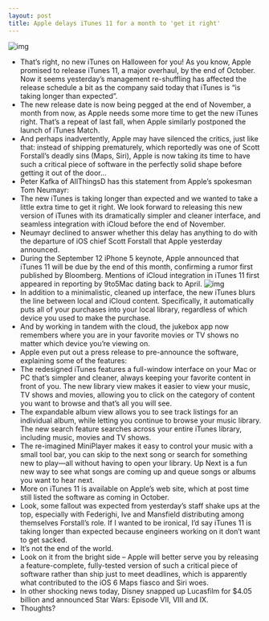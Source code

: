 ```yaml
---
layout: post
title: Apple delays iTunes 11 for a month to 'get it right'
---
```

![img](http://media.idownloadblog.com/wp-content/uploads/2012/10/iTunes-11-Albums.jpg)
* That’s right, no new iTunes on Halloween for you! As you know, Apple promised to release iTunes 11, a major overhaul, by the end of October. Now it seems yesterday’s management re-shuffling has affected the release schedule a bit as the company said today that iTunes is “is taking longer than expected”.
* The new release date is now being pegged at the end of November, a month from now, as Apple needs some more time to get the new iTunes right. That’s a repeat of last fall, when Apple similarly postponed the launch of iTunes Match.
* And perhaps inadvertently, Apple may have silenced the critics, just like that: instead of shipping prematurely, which reportedly was one of Scott Forstall’s deadly sins (Maps, Siri), Apple is now taking its time to have such a critical piece of software in the perfectly solid shape before getting it out of the door…
* Peter Kafka of AllThingsD has this statement from Apple’s spokesman Tom Neumayr:
* The new iTunes is taking longer than expected and we wanted to take a little extra time to get it right. We look forward to releasing this new version of iTunes with its dramatically simpler and cleaner interface, and seamless integration with iCloud before the end of November.
* Neumayr declined to answer whether this delay has anything to do with the departure of iOS chief Scott Forstall that Apple yesterday announced.
* During the September 12 iPhone 5 keynote, Apple announced that iTunes 11 will be due by the end of this month, confirming a rumor first published by Bloomberg. Mentions of iCloud integration in iTunes 11 first appeared in reporting by 9to5Mac dating back to April.
![img](http://media.idownloadblog.com/wp-content/uploads/2012/09/iTunes-11-three-up-MacBook-iPhone-iPad.jpg)
* In addition to a minimalistic, cleaned up interface, the new iTunes blurs the line between local and iCloud content. Specifically, it automatically puts all of your purchases into your local library, regardless of which device you used to make the purchase.
* And by working in tandem with the cloud, the jukebox app now remembers where you are in your favorite movies or TV shows no matter which device you’re viewing on.
* Apple even put out a press release to pre-announce the software, explaining some of the features:
* The redesigned iTunes features a full-window interface on your Mac or PC that’s simpler and cleaner, always keeping your favorite content in front of you. The new library view makes it easier to view your music, TV shows and movies, allowing you to click on the category of content you want to browse and that’s all you will see.
* The expandable album view allows you to see track listings for an individual album, while letting you continue to browse your music library. The new search feature searches across your entire iTunes library, including music, movies and TV shows.
* The re-imagined MiniPlayer makes it easy to control your music with a small tool bar, you can skip to the next song or search for something new to play—all without having to open your library. Up Next is a fun new way to see what songs are coming up and queue songs or albums you want to hear next.
* More on iTunes 11 is available on Apple’s web site, which at post time still listed the software as coming in October.
* Look, some fallout was expected from yesterday’s staff shake ups at the top, especially with Federighi, Ive and Mansfield distributing among themselves Forstall’s role. If I wanted to be ironical, I’d say iTunes 11 is taking longer than expected because engineers working on it don’t want to get sacked.
* It’s not the end of the world.
* Look on it from the bright side – Apple will better serve you by releasing a feature-complete, fully-tested version of such a critical piece of software rather than ship just to meet deadlines, which is apparently what contributed to the iOS 6 Maps fiasco and Siri woes.
* In other shocking news today, Disney snapped up Lucasfilm for $4.05 billion and announced Star Wars: Episode VII, VIII and IX.
* Thoughts?

